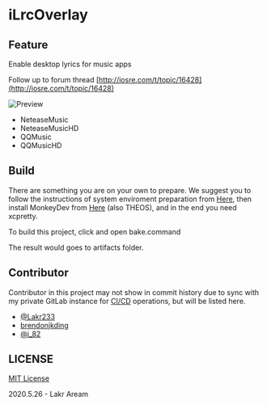 # iLrcOverlay

## Feature

Enable desktop lyrics for music apps

Follow up to forum thread [http://iosre.com/t/topic/16428](http://iosre.com/t/topic/16428)

![Preview](https://moreinfo.thebigboss.org/moreinfo/neteasemusiclyricsoverlay1.jpg)

- NeteaseMusic
- NeteaseMusicHD
- QQMusic
- QQMusicHD

## Build
There are something you are on your own to prepare. We suggest you to follow the instructions of system enviroment preparation from [Here](https://github.com/Co2333/iOSreExtension), then install MonkeyDev from [Here](https://github.com/AloneMonkey/MonkeyDev) (also THEOS), and in the end you need xcpretty.

To build this project, click and open bake.command

The result would goes to artifacts folder.

## Contributor
Contributor in this project may not show in commit history due to sync with my private GitLab instance for [CI/CD](https://lab.qaq.wiki/Lakr233/ilrcoverlay/pipelines) operations, but will be listed here.

- [@Lakr233](https://twitter.com/Lakr233)
- [brendonjkding](https://github.com/brendonjkding)
- [@i_82](https://github.com/Lessica)

## LICENSE

[MIT License](./LICENSE)

2020.5.26 - Lakr Aream